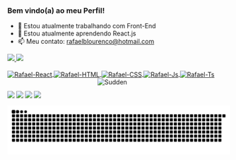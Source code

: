 ### Bem vindo(a) ao meu Perfil!

- 🔭 Estou atualmente trabalhando com Front-End
- 🌱 Estou atualmente aprendendo React.js
- 📫 Meu contato: rafaelblourenco@hotmail.com

 <div>
  <a href="https://github.com/RafaelBregion">
  <img height="180em" src="https://github-readme-stats.vercel.app/api?username=RafaelBregion&show_icons=true&theme=dracula&include_all_commits=true&count_private=true"/>
  <img height="180em" src="https://github-readme-stats.vercel.app/api/top-langs/?username=RafaelBregion&layout=compact&langs_count=7&theme=dracula"/>
</div>
  <div style="display: inline_block"><br>
  <img align="center" alt="Rafael-React" height="30" src="https://img.shields.io/badge/React-20232A?style=for-the-badge&logo=react&logoColor=61DAFB">
  <img align="center" alt="Rafael-HTML" height="30" src="https://img.shields.io/badge/HTML5-E34F26?style=for-the-badge&logo=html5&logoColor=white">
  <img align="center" alt="Rafael-CSS" height="30" src="https://img.shields.io/badge/CSS3-1572B6?style=for-the-badge&logo=css3&logoColor=white">
  <img align="center" alt="Rafael-Js" height="30" src="https://img.shields.io/badge/JavaScript-F7DF1E?style=for-the-badge&logo=javascript&logoColor=black">
  <img align="center" alt="Rafael-Ts" height="30" src="https://img.shields.io/badge/TypeScript-007ACC?style=for-the-badge&logo=typescript&logoColor=white">
  <img align="right" alt="Sudden" width="300" src="https://cdn.discordapp.com/attachments/857452172115181588/882236650867023923/coding.gif">
</div>
 
  ##
 
<div> 
  <a href="https://www.instagram.com/rafa.bregion/" target="_blank"><img height="30" src="https://img.shields.io/badge/-Instagram-%23E4405F?style=for-the-badge&logo=instagram&logoColor=white" target="_blank"></a>
 	<a href="https://www.twitch.tv/suddenfps" target="_blank"><img height="30" src="https://img.shields.io/badge/Twitch-9146FF?style=for-the-badge&logo=twitch&logoColor=white" target="_blank"></a>
 <a href="https://discord.gg/AdKGhEEmnm" target="_blank"><img height="30" src="https://img.shields.io/badge/Discord-7289DA?style=for-the-badge&logo=discord&logoColor=white" target="_blank"></a> 
  <a href="https://www.linkedin.com/in/rafaelbregion/" target="_blank"><img height="30" src="https://img.shields.io/badge/-LinkedIn-%230077B5?style=for-the-badge&logo=linkedin&logoColor=white" target="_blank"></a> 
 
  ![Snake animation](https://github.com/RafaelBregion/RafaelBregion/blob/output/github-contribution-grid-snake.svg)
 
</div>

